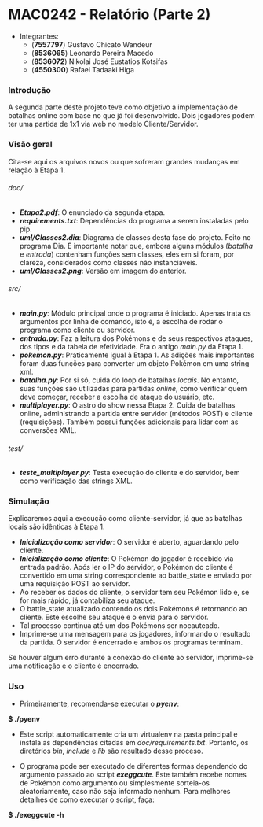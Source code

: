 MAC0242 - Relatório (Parte 2)
=============================

  - Integrantes:
    - (**7557797**) Gustavo Chicato Wandeur
    - (**8536065**) Leonardo Pereira Macedo
    - (**8536072**) Nikolai José Eustatios Kotsifas
    - (**4550300**) Rafael Tadaaki Higa

### Introdução

  A segunda parte deste projeto teve como objetivo a implementação de batalhas online com base no que já foi desenvolvido. Dois jogadores podem ter uma partida de 1x1 via web no modelo Cliente/Servidor.

### Visão geral

  Cita-se aqui os arquivos novos ou que sofreram grandes mudanças em relação à Etapa 1.

###### doc/

  - ***Etapa2.pdf***: O enunciado da segunda etapa.
  - ***requirements.txt***: Dependências do programa a serem instaladas pelo pip.
  - ***uml/Classes2.dia***: Diagrama de classes desta fase do projeto. Feito no programa Dia. É importante notar que, embora alguns módulos (*batalha* e *entrada*) contenham funções sem classes, eles em si foram, por clareza, considerados como classes não instanciáveis.
  - ***uml/Classes2.png***: Versão em imagem do anterior.

###### src/

  - ***main.py***: Módulo principal onde o programa é iniciado. Apenas trata os argumentos por linha de comando, isto é, a escolha de rodar o programa como cliente ou servidor.
  - ***entrada.py***: Faz a leitura dos Pokémons e de seus respectivos ataques, dos tipos e da tabela de efetividade. Era o antigo *main.py* da Etapa 1.
  - ***pokemon.py***: Praticamente igual à Etapa 1. As adições mais importantes foram duas funções para converter um objeto Pokémon em uma string xml.
  - ***batalha.py***: Por si só, cuida do loop de batalhas *locais*. No entanto, suas funções são utilizadas para partidas *online*, como verificar quem deve começar, receber a escolha de ataque do usuário, etc.
  - ***multiplayer.py***: O astro do show nessa Etapa 2. Cuida de batalhas online, administrando a partida entre servidor (métodos POST) e cliente (requisições). Também possui funções adicionais para lidar com as conversões XML.

###### test/

  - ***teste_multiplayer.py***: Testa execução do cliente e do servidor, bem como verificação das strings XML.

### Simulação

  Explicaremos aqui a execução como cliente-servidor, já que as batalhas locais são idênticas à Etapa 1.
  - ***Inicialização como servidor***: O servidor é aberto, aguardando pelo cliente.
  - ***Inicialização como cliente***: O Pokémon do jogador é recebido via entrada padrão. Após ler o IP do servidor, o Pokémon do cliente é convertido em uma string correspondente ao battle_state e enviado por uma requisição POST ao servidor.
  - Ao receber os dados do cliente, o servidor tem seu Pokémon lido e, se for mais rápido, já contabiliza seu ataque.
  - O battle_state atualizado contendo os dois Pokémons é retornando ao cliente. Este escolhe seu ataque e o envia para o servidor.
  - Tal processo continua até um dos Pokémons ser nocauteado.
  - Imprime-se uma mensagem para os jogadores, informando o resultado da partida. O servidor é encerrado e ambos os programas terminam.

  Se houver algum erro durante a conexão do cliente ao servidor, imprime-se uma notificação e o cliente é encerrado.

### Uso

  - Primeiramente, recomenda-se executar o ***pyenv***:

  **$ ./pyenv**

  - Este script automaticamente cria um virtualenv na pasta principal e instala as dependências citadas em *doc/requirements.txt*. Portanto, os diretórios *bin*, *include* e *lib* são resultado desse proceso.

  - O programa pode ser executado de diferentes formas dependendo do argumento passado ao script ***exeggcute***. Este também recebe nomes de Pokémon como argumento ou simplesmente sorteia-os aleatoriamente, caso não seja informado nenhum. Para melhores detalhes de como executar o script, faça:

  **$ ./exeggcute -h**

